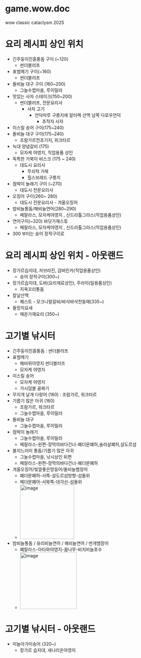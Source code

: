# game.wow.doc
wow classic cataclysm 2025


# 요리 레시피 상인 위치
+ 긴주둥이진흙퉁돔 구이 (~120)
  + 썬더블러프
+ 표범메기 구이(~160) 
  + 썬더블러프
+ 돌비늘 대구 구이 (160~200)
  + 그늘수렵마을, 루이밀라
+ 맛있는 사자 스테이크(150~200)
  + 썬더블러프, 전문요리사
    + 사자 고기
      + 언덕마루 구릉지에 알터랙 산맥 남쪽 다로우언덕
        +  추적자 사자
+ 미스릴 송어 구이(175~240)
+ 돌비늘 대구 구이(175~240)
  + 조람가르전초기지, 위크타르
+ 늑대 양념갈비 (175)
  + 모자케 야영지, 직업용품 상인
+ 독특한 거북이 비스크 (175 ~ 240)
  + 대도시 요리사
    + 무쇠턱 거북
     + 힐스브래드 구릉지
+ 점박이 놀래기 구이 (~270)
  + 대도시 전문요리사
+ 오징어 구이(260~ 280)
  + 대도시 전문요리사 - 겨울오징어
+ 밤비늘통돔/해비늘연어(280~290)
  + 페랄라스, 모자케야영지 , 신드라톨그라스(직업용품상인)
+ 연어구이(~320) 바닷가재스튜
  + 페랄라스, 모자케야영지 , 신드라톨그라스(직업용품상인)
+ 300 부터는 송어 장작구이로 

# 요리 레시피 상인 위치 - 아웃랜드
+ 장가르습지대, 자브라진, 감바린카(직업용품상인)
  + 송어 장작구이(300~) 
+ 장가르습지대, 도바(요리재료상인), 주라이(일용품상인)
  + 지옥꼬리통돔
+ 칼날산맥
  + 퀘스트 - 모크나탈갈비/바삭바삭천동매(335~)
+ 돌망치요새
  + 매운가재요리 (350~)
  

 

# 고기별 낚시터
+ 긴주둥이진흙퉁돔 : 썬더블러프 
+ 표범메기
  + 해바위야영지 썬더블러프
  + 모자케 야영지
+ 미스릴 송어
  + 모자케 야영지
  + 가시덤블 골짜기
+ 무지개 날개 다랑어 (160) : 조람가르, 워크타르
+ 기름기 많은 아귀 (160)
  + 조람가르, 워크타르
  + 그늘수렵마을, 루이밀라
+ 돌비늘 대구 
  + 그늘수렵마을, 루이밀라
+ 점박이 놀래기
  + 그늘수렵마을, 루이밀라
  + 페랄라스-왼편-장막의바다건너-폐더문폐허,솔라살폐허,살도르섬
+ 불지느러미 통돔/기름기 많은 아귀
  + 그늘수렵마을, 낚시상인 뒤편
  + 페랄라스-왼편-장막의바다건너-폐더문폐허
+ 겨울오징어/빛깔좋은망둥어/돌비늘뱀장어
  + 폐더문폐허-서쪽-살도르섬방향-섬돌위
  + 페더문폐어-서북쪽-대각선-섬돌위
  + <img width="174" alt="image" src="https://github.com/user-attachments/assets/824e5c93-0323-47ff-8335-08faa45bfbd7" />
+ 밤비늘통돔 / 유리비늘연어 / 해비늘연어 / 번개뱀장어
  + 폐랄라스-아타와야영지-꿈나무-비치비늘호수
  + <img width="182" alt="image" src="https://github.com/user-attachments/assets/ce8cd4ea-1f39-4544-b968-319962183ae4" />
  

# 고기별 낚시터 - 아웃랜드
+ 미늘아가미송어 (320~)
  + 장가르 습지대, 세나리온야영지


   
 
